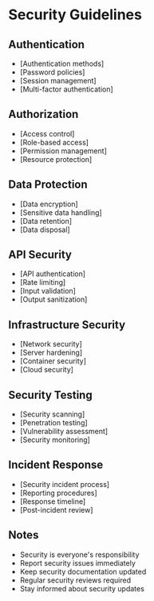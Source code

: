 # Security Guidelines

## Authentication
- [Authentication methods]
- [Password policies]
- [Session management]
- [Multi-factor authentication]

## Authorization
- [Access control]
- [Role-based access]
- [Permission management]
- [Resource protection]

## Data Protection
- [Data encryption]
- [Sensitive data handling]
- [Data retention]
- [Data disposal]

## API Security
- [API authentication]
- [Rate limiting]
- [Input validation]
- [Output sanitization]

## Infrastructure Security
- [Network security]
- [Server hardening]
- [Container security]
- [Cloud security]

## Security Testing
- [Security scanning]
- [Penetration testing]
- [Vulnerability assessment]
- [Security monitoring]

## Incident Response
- [Security incident process]
- [Reporting procedures]
- [Response timeline]
- [Post-incident review]

## Notes
- Security is everyone's responsibility
- Report security issues immediately
- Keep security documentation updated
- Regular security reviews required
- Stay informed about security updates 